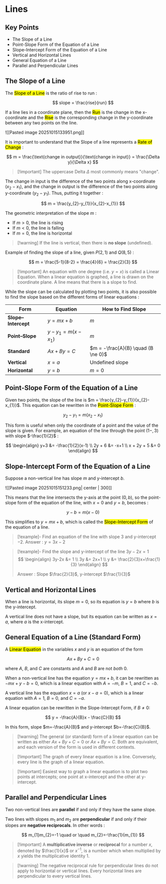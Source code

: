 # Lines

## Key Points

- The Slope of a Line
- Point-Slope Form of the Equation of a Line
- Slope-Intercept Form of the Equation of a Line
- Vertical and Horizontal Lines
- General Equation of a Line
- Parallel and Perpendicular Lines


## The Slope of a Line

The <mark class="hltr-trippy">Slope of a Line</mark> is the ratio of rise to run :

$$
slope = \frac{rise}{run}
$$

If a line lies in a coordinate plane, then the <mark class="hltr-trippy">Run</mark> is the change in the x-coordinate and the <mark class="hltr-trippy">Rise</mark> is the corresponding change in the y-coordinate between any two points on the line.

![[Pasted image 20251015133951.png]]

It is important to understand that the Slope of a line represents a <mark class="hltr-trippy">Rate of Change</mark> :

$$
m = \frac{\text{change in output}}{\text{change in input}} = \frac{\Delta y}{\Delta x}
$$

> [!important] The uppercase Delta $\Delta$ most commonly means "change".

The change in input is the difference of the two points along x-coordinate ($x_{2}-x_{1}$), and the change in output is the difference of the two points along y-coordinate ($y_{2}-y_{1}$). Thus, putting it together :

$$
m = \frac{y_{2}-y_{1}}{x_{2}-x_{1}}
$$

The geometric interpretation of the slope $m$ :
- If $m>0$, the line is rising
- If $m <0$, the line is falling
- If $m=0$, the line is horizontal

> [!warning] If the line is vertical, then there is **no slope** (undefined).


Example of finding the slope of a line, given $P(2,1)$ and $Q(8,5)$ :

$$
m = \frac{5-1}{8-2} = \frac{4}{6} = \frac{2}{3}
$$

> [!important] An equation with one degree (i.e. $y=x$) is called a Linear Equation. When a linear equation is graphed, a line is drawn on the coordinate plane. A line means that there is a slope to find.

While the slope can be calculated by plotting two points, it is also possible to find the slope based on the different forms of linear equations :

| Form                | Equation               | How to Find Slope                  |
| ------------------- | ---------------------- | ---------------------------------- |
| **Slope–Intercept** | $y = mx + b$           | $m$                                |
| **Point–Slope**     | $y - y_1 = m(x - x_1)$ | $m$                                |
| **Standard**        | $Ax + By = C$          | $m = -\frac{A}{B} \quad (B \ne 0)$ |
| **Vertical**        | $x = a$                | Undefined slope                    |
| **Horizontal**      | $y = b$                | $m=0$                              |


## Point-Slope Form of the Equation of a Line

Given two points, the slope of the line is $m = \frac{y_{2}-y_{1}}{x_{2}-x_{1}}$. This equation can be rewritten in the <mark class="hltr-trippy">Point-Slope Form</mark> :

$$
y_{2}-y_{1} = m(x_{2}-x_{1})
$$

This form is useful when only the coordinate of a point and the value of the slope is given. For example, an equation of the line through the point $(1-,3)$ with slope $-\frac{1}{2}$ :

$$
\begin{align}
  y+3 &= -\frac{1}{2}(x-1) \\
  2y + 6 &= -x+1 \\
  x + 2y + 5 &= 0
\end{align}
$$


## Slope-Intercept Form of the Equation of a Line

Suppose a non-vertical line has slope $m$ and y-intercept $b$.

![[Pasted image 20251015151233.png| center | 300]]

This means that the line intersects the y-axis at the point $(0, b)$, so the point-slope form of the equation of the line, with $x=0$ and $y=b$, becomes :

$$
y-b=m(x-0)
$$

This simplifies to $y=mx+b$, which is called the <mark class="hltr-trippy">Slope-Intercept Form</mark> of the equation of a line.

> [!example]- Find an equation of the line with slope $3$ and y-intercept $-2$.
> Answer : $y=3x-2$

> [!example]- Find the slope and y-intercept of the line $3y-2x=1$
> $$
> \begin{align}
>   3y-2x &= 1 \\
>   3y &= 2x+1 \\
>   y &= \frac{2}{3}x+\frac{1}{3}
> \end{align}
> $$
> 
> Answer : Slope $\frac{2}{3}$, y-intercept $\frac{1}{3}$


## Vertical and Horizontal Lines

When a line is horizontal, its slope $m=0$, so its equation is $y=b$ where $b$ is the y-intercept.

A vertical line does not have a slope, but its equation can be written as $x=a$, where $a$ is the x-intercept.


## General Equation of a Line (Standard Form)

A <mark class="hltr-trippy">Linear Equation</mark> in the variables $x$ and $y$ is an equation of the form

$$
Ax + By + C = 0
$$

where $A$, $B$, and $C$ are constants and $A$ and $B$ are not *both* $0$.

When a non-vertical line has the equation $y=mx+b$, it can be rewritten as $-mx+y-b=0$, which is a linear equation with $A=-m$, $B=1$, and $C=-b$.

A vertical line has the equation $x=a$ (or $x-a=0$), which is a linear equation with $A=1$, $B=0$, and $C=-a$.

A linear equation can be rewritten in the Slope-Intercept Form, if $B \neq 0$:

$$
y = -\frac{A}{B}x - \frac{C}{B}
$$

In this form, slope $m=-\frac{A}{B}$ and y-intercept $b=-\frac{C}{B}$.


> [!warning] The general (or standard) form of a linear equation can be written as either $Ax+By+C=0$ or $Ax+By=C$.
> Both are equivalent, and each version of the form is used in different contexts.

> [!important] The graph of every linear equation is a line. Conversely, every line is the graph of a linear equation.

> [!important] Easiest way to graph a linear equation is to plot two points at intercepts; one point at x-intercept and the other at y-intercept.


## Parallel and Perpendicular Lines

Two non-vertical lines are **parallel** if and only if they have the same slope.

Two lines with slopes $m_{1}$ and $m_{2}$ are **perpendicular** if and only if their slopes are **negative reciprocals**. In other words :

$$
m_{1}m_{2}=-1 \quad or \quad m_{2}=-\frac{1}{m_{1}}
$$

> [!important] A **multiplicative inverse** or **reciprocal** for a number $x$, denoted by $\frac{1}{x}$ or $x^{-1}$, is a number which when multiplied by $x$ yields the multiplicative identity $1$.

> [!warning] The negative reciprocal rule for perpendicular lines do not apply to horizontal or vertical lines. Every horizontal lines are perpendicular to every vertical lines.

